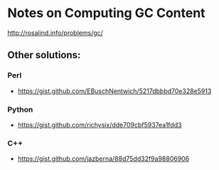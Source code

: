 # Notes on Computing GC Content

http://rosalind.info/problems/gc/

## Other solutions:

### Perl

* https://gist.github.com/EBuschNentwich/5217dbbbd70e328e5913

### Python

* https://gist.github.com/richysix/dde709cbf5937ea1fdd3

### C++

* https://gist.github.com/jazberna/88d75dd32f9a98806906
